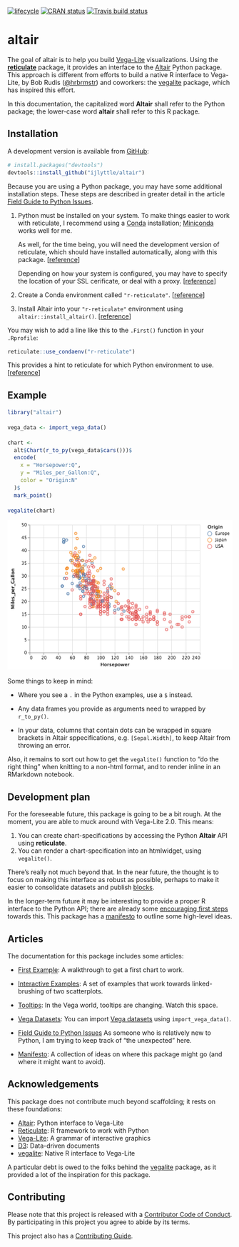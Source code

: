 
<!-- README.md is generated from README.Rmd. Please edit that file -->

[![lifecycle](https://img.shields.io/badge/lifecycle-experimental-orange.svg)](https://www.tidyverse.org/lifecycle/#experimental)
[![CRAN
status](https://www.r-pkg.org/badges/version/altair)](https://cran.r-project.org/package=altair)
[![Travis build
status](https://travis-ci.org/ijlyttle/altair.svg?branch=master)](https://travis-ci.org/ijlyttle/altair)

# altair

The goal of altair is to help you build
[Vega-Lite](https://vega.github.io/vega-lite) visualizations. Using the
[**reticulate**](https://rstudio.github.io/reticulate) package, it
provides an interface to the [Altair](https://altair-viz.github.io)
Python package. This approach is different from efforts to build a
native R interface to Vega-Lite, by Bob Rudis
([@hrbrmstr](https://github.com/hrbrmstr)) and coworkers: the
[vegalite](https://github.com/hrbrmstr/vegalite) package, which has
inspired this effort.

In this documentation, the capitalized word **Altair** shall refer to
the Python package; the lower-case word **altair** shall refer to this R
package.

## Installation

A development version is available from [GitHub](https://github.com/):

``` r
# install.packages("devtools")
devtools::install_github("ijlyttle/altair")
```

Because you are using a Python package, you may have some additional
installation steps. These steps are described in greater detail in the
article [Field Guide to Python
Issues](https://ijlyttle.github.io/altair/articles/field-guide-python.html).

1.  Python must be installed on your system. To make things easier to
    work with reticulate, I recommend using a
    [Conda](https://conda.io/docs) installation;
    [Miniconda](https://conda.io/docs/user-guide/install/download.html#anaconda-or-miniconda)
    works well for me.
    
    As well, for the time being, you will need the development version
    of reticulate, which should have installed automatically, along with
    this package.
    \[[reference](https://ijlyttle.github.io/altair/articles/field-guide-python.html#reticulate-python)\]
    
    Depending on how your system is configured, you may have to specify
    the location of your SSL cerificate, or deal with a proxy.
    \[[reference](https://ijlyttle.github.io/altair/articles/field-guide-python.html#reticulate-python)\]

2.  Create a Conda environment called `"r-reticulate"`.
    \[[reference](https://ijlyttle.github.io/altair/articles/field-guide-python.html#python-env)\]

3.  Install Altair into your `"r-reticulate"` environment using
    `altair::install_altair()`.
    \[[reference](https://ijlyttle.github.io/altair/articles/field-guide-python.html#altair)\]

You may wish to add a line like this to the `.First()` function in your
`.Rprofile`:

``` r
reticulate::use_condaenv("r-reticulate")
```

This provides a hint to reticulate for which Python environment to use.
\[[reference](https://rstudio.github.io/reticulate/articles/versions.html#order-of-discovery)\]

## Example

``` r
library("altair")

vega_data <- import_vega_data()

chart <- 
  alt$Chart(r_to_py(vega_data$cars()))$
  encode(
    x = "Horsepower:Q",
    y = "Miles_per_Gallon:Q",
    color = "Origin:N"
  )$
  mark_point()

vegalite(chart)
```

![](man/figures/first-example.png)

Some things to keep in mind:

  - Where you see a `.` in the Python examples, use a `$` instead.

  - Any data frames you provide as arguments need to wrapped by
    `r_to_py()`.

  - In your data, columns that contain dots can be wrapped in square
    brackets in Altair sppecifications, e.g. `[Sepal.Width]`, to keep
    Altair from throwing an error.

Also, it remains to sort out how to get the `vegalite()` function to “do
the right thing” when knitting to a non-html format, and to render
inline in an RMarkdown notebook.

## Development plan

For the foreseeable future, this package is going to be a bit rough. At
the moment, you are able to muck around with Vega-Lite 2.0. This means:

1.  You can create chart-specifications by accessing the Python
    **Altair** API using **reticulate**.
2.  You can render a chart-specification into an htmlwidget, using
    `vegalite()`.

There’s really not much beyond that. In the near future, the thought is
to focus on making this interface as robust as possible, perhaps to make
it easier to consolidate datasets and publish
[blocks](https://bl.ocks.org/).

In the longer-term future it may be interesting to provide a proper R
interface to the Python API; there are already some [encouraging first
steps](https://github.com/ijlyttle/altair/issues/15) towards this. This
package has a
[manifesto](https://ijlyttle.github.io/altair/articles/manifesto.html)
to outline some high-level ideas.

## Articles

The documentation for this package includes some articles:

  - [First
    Example](https://ijlyttle.github.io/altair/articles/first-example.html):
    A walkthrough to get a first chart to work.

  - [Interactive
    Examples](https://ijlyttle.github.io/altair/articles/interactive.html):
    A set of examples that work towards linked-brushing of two
    scatterplots.

  - [Tooltips](https://ijlyttle.github.io/altair/articles/tooltip.html):
    In the Vega world, tooltips are changing. Watch this space.

  - [Vega
    Datasets](https://ijlyttle.github.io/altair/articles/vega-datasets.html):
    You can import [Vega
    datasets](https://github.com/altair-viz/vega_datasets) using
    `import_vega_data()`.

  - [Field Guide to Python
    Issues](https://ijlyttle.github.io/altair/articles/field-guide-python.html)
    As someone who is relatively new to Python, I am trying to keep
    track of “the unexpected”
    here.

  - [Manifesto](https://ijlyttle.github.io/altair/articles/manifesto.html):
    A collection of ideas on where this package might go (and where it
    might want to avoid).

## Acknowledgements

This package does not contribute much beyond scaffolding; it rests on
these foundations:

  - [Altair](https://altair-viz.github.io): Python interface to
    Vega-Lite
  - [Reticulate](https://rstudio.github.io/reticulate): R framework to
    work with Python
  - [Vega-Lite](https://vega.github.io/vega-lite): A grammar of
    interactive graphics
  - [D3](https://d3js.org): Data-driven documents
  - [vegalite](https://github.com/hrbrmstr/vegalite): Native R interface
    to Vega-Lite

A particular debt is owed to the folks behind the
[vegalite](https://github.com/hrbrmstr/vegalite) package, as it provided
a lot of the inspiration for this package.

## Contributing

Please note that this project is released with a [Contributor Code of
Conduct](CODE_OF_CONDUCT.md). By participating in this project you agree
to abide by its terms.

This project also has a [Contributing Guide](CONTRIBUTING.md).
